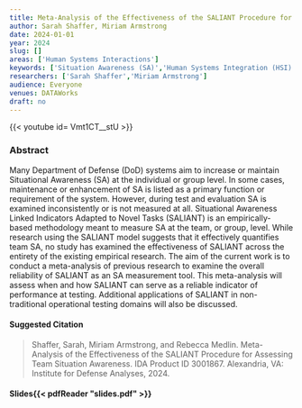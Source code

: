 ```yaml
---
title: Meta-Analysis of the Effectiveness of the SALIANT Procedure for Assessing Team Situation Awareness
author: Sarah Shaffer, Miriam Armstrong
date: 2024-01-01
year: 2024
slug: []
areas: ['Human Systems Interactions']
keywords: ['Situation Awareness (SA)','Human Systems Integration (HSI)','Meta-Analysis','Teams','Assessment Methodology']
researchers: ['Sarah Shaffer','Miriam Armstrong']
audience: Everyone
venues: DATAWorks
draft: no
---
```


{{< youtube id= Vmt1CT__stU >}}

### Abstract
Many Department of Defense (DoD) systems aim to increase or maintain Situational Awareness (SA) at the individual or group level. In some cases, maintenance or enhancement of SA is listed as a primary function or requirement of the system. However, during test and evaluation SA is examined inconsistently or is not measured at all. Situational Awareness Linked Indicators Adapted to Novel Tasks (SALIANT) is an empirically-based methodology meant to measure SA at the team, or group, level. While research using the SALIANT model suggests that it effectively quantifies team SA, no study has examined the effectiveness of SALIANT across the entirety of the existing empirical research.  The aim of the current work is to conduct a meta-analysis of previous research to examine the overall reliability of SALIANT as an SA measurement tool. This meta-analysis will assess when and how SALIANT can serve as a reliable indicator of performance at testing. Additional applications of SALIANT in non-traditional operational testing domains will also be discussed.

#### Suggested Citation
> Shaffer, Sarah, Miriam Armstrong, and Rebecca Medlin. Meta-Analysis of the Effectiveness of the SALIANT Procedure for Assessing Team Situation Awareness. IDA Product ID 3001867. Alexandria, VA: Institute for Defense Analyses, 2024.

#### Slides{{< pdfReader "slides.pdf" >}}




